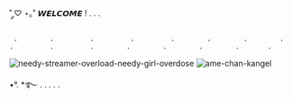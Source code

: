 ˚ ༘♡ ⋆｡˚ 𝙒𝙀𝙇𝘾𝙊𝙈𝙀 ! . . .

     .        .         .         .         .        .        .        .         .         .         .        .        .        .        .       .
![needy-streamer-overload-needy-girl-overdose](https://github.com/CHIPCHROM/CHIPCHROM/assets/167219213/facfbc6b-f434-4a8b-b16f-5f45e16dcca2)    ![ame-chan-kangel](https://github.com/CHIPCHROM/CHIPCHROM/assets/167219213/dde045b7-ccc7-4ae3-9886-8f0977a6375b)




•°. *࿐ . . . . .   



